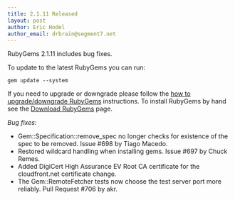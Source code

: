 ```yaml
---
title: 2.1.11 Released
layout: post
author: Eric Hodel
author_email: drbrain@segment7.net
---
```


RubyGems 2.1.11 includes bug fixes.

To update to the latest RubyGems you can run:

    gem update --system

If you need to upgrade or downgrade please follow the [how to upgrade/downgrade
RubyGems][upgrading] instructions.  To install RubyGems by hand see the
[Download RubyGems][download] page.

_Bug fixes:_

* Gem::Specification::remove_spec no longer checks for existence of the spec to be removed.  Issue #698 by Tiago Macedo.
* Restored wildcard handling when installing gems.  Issue #697 by Chuck Remes.
* Added DigiCert High Assurance EV Root CA certificate for the cloudfront.net certificate change.
* The Gem::RemoteFetcher tests now choose the test server port more reliably. Pull Request #706 by akr.


[download]: https://rubygems.org/pages/download
[upgrading]: http://rubygems.rubyforge.org/rubygems-update/UPGRADING_rdoc.html

